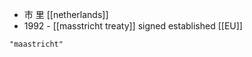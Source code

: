 - 市 里 [[netherlands]]
- 1992 - [[masstricht treaty]] signed established [[EU]]
```query
"maastricht"
```